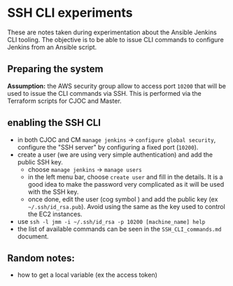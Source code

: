 # SSH CLI experiments

These are notes taken during experimentation about the Ansible Jenkins CLI tooling. The objective is to be able to issue CLI commands to configure Jenkins from an Ansible script.

## Preparing the system

**Assumption:** the AWS security group allow to access port `10200` that will be used to issue the CLI commands via SSH. This is performed via the Terraform scripts for CJOC and Master.

## enabling the SSH CLI
- in both CJOC and CM `manage jenkins` -> `configure global security`, configure the "SSH server" by configuring a fixed port (`10200`).
- create a user (we are using very simple authentication) and add the public SSH key.
  - choose `manage jenkins` ->  `manage users`
  - in the left menu bar, choose `create user` and fill in the details. It is a good idea to make the password very complicated as it will be used with the SSH key.
  - once done, edit the user (cog symbol ) and add the public key (ex `~/.ssh/id_rsa.pub`). Avoid using the same as the key used to control the EC2 instances.
- use `ssh -l jmm -i ~/.ssh/id_rsa -p 10200 [machine_name] help`
- the list of available commands can be seen in the `SSH_CLI_commands.md` document.

## Random notes:
- how to get a local variable (ex the access token)